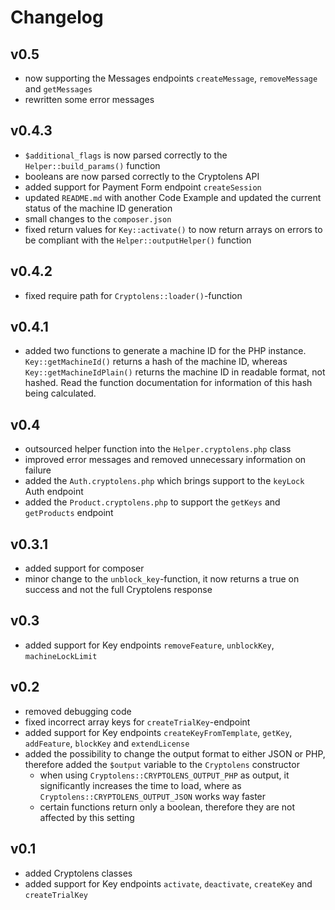 # Changelog

## v0.5

* now supporting the Messages endpoints `createMessage`, `removeMessage` and `getMessages`
* rewritten some error messages

## v0.4.3

* `$additional_flags` is now parsed correctly to the `Helper::build_params()` function
* booleans are now parsed correctly to the Cryptolens API
* added support for Payment Form endpoint `createSession`
* updated `README.md` with another Code Example and updated the current status of the machine ID generation
* small changes to the `composer.json`
* fixed return values for `Key::activate()` to now return arrays on errors to be compliant with the `Helper::outputHelper()` function

## v0.4.2

* fixed require path for `Cryptolens::loader()`-function

## v0.4.1

* added two functions to generate a machine ID for the PHP instance. `Key::getMachineId()` returns a hash of the machine ID, whereas `Key::getMachineIdPlain()` returns the machine ID in readable format, not hashed. Read the function documentation for information of this hash being calculated.

## v0.4

* outsourced helper function into the `Helper.cryptolens.php` class
* improved error messages and removed unnecessary information on failure
* added the `Auth.cryptolens.php` which brings support to the `keyLock` Auth endpoint
* added the `Product.cryptolens.php` to support the `getKeys` and `getProducts` endpoint

## v0.3.1

* added support for composer
* minor change to the `unblock_key`-function, it now returns a true on success and not the full Cryptolens response

## v0.3

* added support for Key endpoints `removeFeature`, `unblockKey`, `machineLockLimit`

## v0.2

* removed debugging code
* fixed incorrect array keys for `createTrialKey`-endpoint
* added support for Key endpoints `createKeyFromTemplate`, `getKey`, `addFeature`, `blockKey` and `extendLicense`
* added the possibility to change the output format to either JSON or PHP, therefore added the `$output` variable to the `Cryptolens` constructor
  * when using `Cryptolens::CRYPTOLENS_OUTPUT_PHP` as output, it significantly increases the time to load, where as `Cryptolens::CRYPTOLENS_OUTPUT_JSON` works way faster
  * certain functions return only a boolean, therefore they are not affected by this setting

## v0.1

* added Cryptolens classes
* added support for Key endpoints `activate`, `deactivate`, `createKey` and `createTrialKey`
